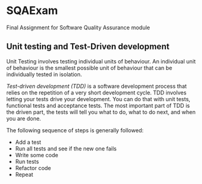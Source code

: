 # SQAExam
Final Assignment for Software Quality Assurance module

## Unit testing and Test-Driven development

Unit Testing involves testing individual units of behaviour. An individual unit of behaviour is the smallest possible unit of behaviour that can be individually tested in isolation.

*Test-driven development (TDD)* is a software development process that relies on the repetition of a very short development cycle. TDD involves letting your tests drive your development. You can do that with unit tests, functional tests and acceptance tests. The most important part of TDD is the driven part, the tests will tell you what to do, what to do next, and when you are done. 

The following sequence of steps is generally followed:
* Add a test
* Run all tests and see if the new one fails
* Write some code
* Run tests
* Refactor code
* Repeat
